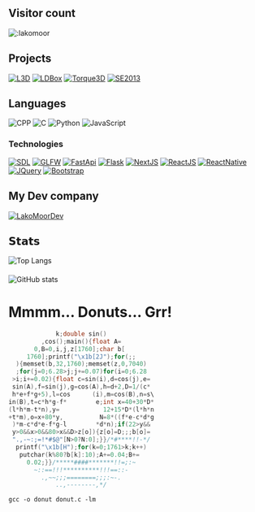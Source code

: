 ## Visitor count

![:lakomoor](https://count.getloli.com/get/@:lakomoor?theme=rule34)

## Projects
[![L3D](https://img.shields.io/badge/-L3D-000?&logo=c%2B%2B)](https://github.com/LakoMoor/L3D)
[![LDBox](https://img.shields.io/badge/-LDBox-000?&logo=c%2B%2B)](https://github.com/LakoMoor/LDBox)
[![Torque3D](https://img.shields.io/badge/-Torque3D-000?&logo=c%2B%2B)](https://github.com/TorqueGameEngines/Torque3D)
[![SE2013](https://img.shields.io/badge/-SE2013-000?&logo=c%2B%2B)](https://github.com/lakomoor/se2013)


## Languages
![CPP](https://img.shields.io/badge/-C++-000?&logo=c%2B%2B)
![C](https://img.shields.io/badge/-C-000?&logo=c)
![Python](https://img.shields.io/badge/-Python-000?&logo=Python)
![JavaScript](https://img.shields.io/badge/-JS-000?&logo=JavaScript)

### Technologies
[![SDL](https://img.shields.io/badge/-SDL-000?&logo=libsdl)](https://www.libsdl.org/)
[![GLFW](https://img.shields.io/badge/-GLFW-000?&logo=OpenGL)](https://www.glfw.org/)
[![FastApi](https://img.shields.io/badge/-FastApi-000?&logo=FastApi)](https://fastapi.tiangolo.com/)
[![Flask](https://img.shields.io/badge/-Flask-000?&logo=Flask)](https://flask.palletsprojects.com/)
[![NextJS](https://img.shields.io/badge/-NextJS-000?&logo=nextjs)](https://nextjs.org/)
[![ReactJS](https://img.shields.io/badge/-ReactJS-000?&logo=React)](https://reactjs.org/)
[![ReactNative](https://img.shields.io/badge/-ReactNative-000?&logo=React)](https://reactnative.dev/)
[![JQuery](https://img.shields.io/badge/-JQuery-000?&logo=JQuery)](https://jquery.com/)
[![Bootstrap](https://img.shields.io/badge/-bootstrap-000?&logo=bootstrap)](https://getbootstrap.com/)


## My Dev company
[![LakoMoorDev](https://img.shields.io/badge/-LakoMoorDev-000?&logo=c%2B%2B)](https://github.com/LakoMoorDev)

## 𝗦𝘁𝗮𝘁𝘀
![Top Langs](https://github-readme-stats.vercel.app/api/top-langs/?username=lakomoor&layout=compact&theme=dracula)
####
![GitHub stats](https://github-readme-stats.vercel.app/api?username=lakomoor&show_icons=true&theme=dracula)

# Mmmm… Donuts... Grr! 
```c
             k;double sin()
         ,cos();main(){float A=
       0,B=0,i,j,z[1760];char b[
     1760];printf("\x1b[2J");for(;;
  ){memset(b,32,1760);memset(z,0,7040)
  ;for(j=0;6.28>j;j+=0.07)for(i=0;6.28
 >i;i+=0.02){float c=sin(i),d=cos(j),e=
 sin(A),f=sin(j),g=cos(A),h=d+2,D=1/(c*
 h*e+f*g+5),l=cos      (i),m=cos(B),n=s\
in(B),t=c*h*g-f*        e;int x=40+30*D*
(l*h*m-t*n),y=            12+15*D*(l*h*n
+t*m),o=x+80*y,          N=8*((f*e-c*d*g
 )*m-c*d*e-f*g-l        *d*n);if(22>y&&
 y>0&&x>0&&80>x&&D>z[o]){z[o]=D;;;b[o]=
 ".,-~:;=!*#$@"[N>0?N:0];}}/*#****!!-*/
  printf("\x1b[H");for(k=0;1761>k;k++)
   putchar(k%80?b[k]:10);A+=0.04;B+=
     0.02;}}/*****####*******!!=;:~
       ~::==!!!**********!!!==::-
         .,~~;;;========;;;:~-.
             ..,--------,*/

```
```shell
gcc -o donut donut.c -lm
```


